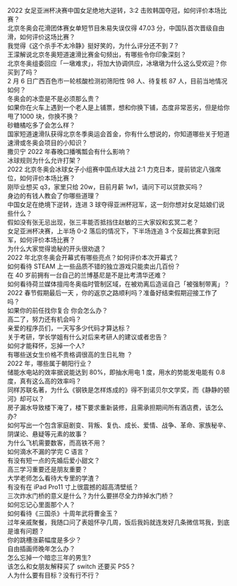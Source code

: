 2022 女足亚洲杯决赛中国女足绝地大逆转，3:2 击败韩国夺冠，如何评价本场比赛？  
北京冬奥会花滑团体赛女单短节目朱易失误仅得 47.03 分，中国队首次晋级自由滑，如何评价这场比赛？  
我觉得《这个杀手不太冷静》挺好笑的，为什么评分还不到 7？  
王濛解说北京冬奥短道速滑比赛金句频出，有哪些令你印象深刻？  
北京冬奥组委回应「一墩难求」，将加大协调供应，冰墩墩为什么这么受欢迎？你买到了吗？  
2 月 6 日广西百色市一轮核酸检测初筛阳性 98 人、待复核 87 人，目前当地情况如何？  
冬奥会的冰壶是不是必须那么贵？  
如果你在火车上遇到一个老人是上铺票，想和你换下铺，态度非常恶劣，但是给你甩了1000 块，你换不换？  
砂糖橘吃多了会怎么样？  
国家短道速滑队获得北京冬季奥运会首金，你有什么想说的，你知道哪些关于短道速滑或冬奥会项目的小知识？  
撒贝宁 2022 年春晚口播嘴瓢会有什么影响？  
冰球规则为什么允许打架？  
2022 北京冬奥会冰球女子小组赛中国点球大战 2:1 力克日本，提前锁定八强席位，如何评价本场比赛？  
刚毕业想买 q3，家里只给 20w，目前月薪 1w1，请问下可以贷款买吗？  
身边的有钱人教会了你哪些道理？  
中国女足在绝境下逆转，连进 3 球夺得亚洲杯冠军，这一刻你想对女足姑娘们说些什么？  
假如没有张无忌出现，张三丰能否抵挡住赵敏的三大家奴和玄冥二老？  
女足亚洲杯决赛，上半场 0-2 落后的情况下，下半场连追 3 个反超比赛拿到冠军，如何评价本场比赛？  
为什么大家觉得诡秘的开头很劝退？  
2022 年北京冬奥会开幕式有哪些亮点？如何评价本次开幕式？  
如何看待 STEAM 上一些品质不错的独立游戏只能卖出几百份？  
在 40 岁前拥有一台自己的兰博基尼是不是比考清华还难？  
如何看待荷兰媒体擅闯冬奥临时管制区域，在被劝离后造谣自己「被强制带离」？  
2022 春节假期最后一天 ，你的返京之路顺利吗？准备好结束假期迎接工作了吗？  
如果你的前任找你复合 你会怎么办？  
高二了，努力还有机会吗？  
亲爱的程序员们，一天写多少代码才算达标？  
关于考研，学长学姐有什么对后来考研人的建议或者忠告？  
如何才能释怀，忘掉一个人?  
有哪些送女生价格不贵格调很高的生日礼物 ？  
2022 年，哪些属于朝阳行业？  
储能水电站的效率据说能达到 80%，即抽水用电 1 度，用水的势能发电能有 0.8 度，真有这么高的效率吗？  
同样苏联名著，为什么《钢铁是怎样炼成的》得不到诺贝尔文学奖，而《静静的顿河》却可以？  
房子漏水导致楼下淹了，楼下要求重新装修，且需承担期间所有酒店费，该怎么办?  
如何写出一个包含家庭剧变、背叛、复仇、成长、爱情、战争、革命、家族秘辛、阴谋论、悬疑等元素的故事？  
为什么飞机需要数客，而高铁不用？  
如何滴水不漏的学完 C 语言？  
有没有短一点的先婚后爱小甜文？  
高三学习重要还是朋友重要？  
大学老师怎么看待大专里的学渣？  
有没有在 iPad Pro11 寸上很震撼的超高清壁纸？  
三次炸水门桥的意义是什么？为什么要拼尽全力炸掉水门桥？  
如何忘记心里面那个人？  
如何看待《三国杀》十周年武将曹金玉？  
过年亲戚聚餐，我随口问了表姐怀孕几周，饭后我妈就连发好几条微信骂我，到底是谁有问题？  
你的跳槽涨薪幅度是多少？  
自由插画师晚年怎么办？  
怎么忘掉一个暗恋三年的男生?  
该怎么和女朋友解释买了 switch 还要买 PS5？  
人为什么要有目标？没有行不行？  
